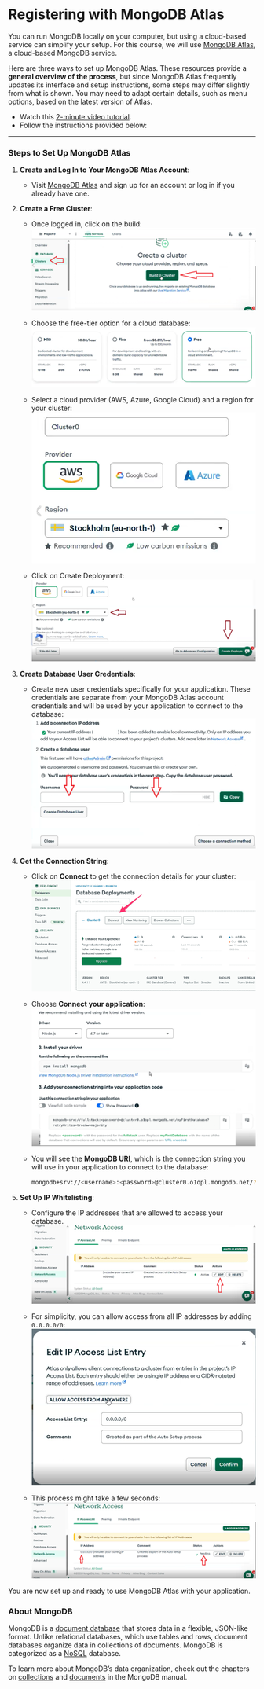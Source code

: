 # Registering with MongoDB Atlas

You can run MongoDB locally on your computer, but using a cloud-based service can simplify your setup. For this course, we will use [MongoDB Atlas](https://www.mongodb.com/atlas/database), a cloud-based MongoDB service.

Here are three ways to set up MongoDB Atlas. These resources provide a **general overview of the process**, but since MongoDB Atlas frequently updates its interface and setup instructions, some steps may differ slightly from what is shown. You may need to adapt certain details, such as menu options, based on the latest version of Atlas. 

- Watch this [2-minute video tutorial](https://youtu.be/DMlWdd6Z66Q?feature=shared).
- Follow the instructions provided below:


---
### Steps to Set Up MongoDB Atlas

1. **Create and Log In to Your MongoDB Atlas Account**:
   - Visit [MongoDB Atlas](https://www.mongodb.com/atlas/database) and sign up for an account or log in if you already have one.

2. **Create a Free Cluster**:
   - Once logged in, click on the build:
     ![MongoDB Atlas - Choose Free Option](./img/mongo1a.png)

   - Choose the free-tier option for a cloud database:
     ![MongoDB Atlas - Choose Free Option](./img/mongo1b.png)

   - Select a cloud provider (AWS, Azure, Google Cloud) and a region for your cluster:
     ![MongoDB Atlas - Select Cloud Provider and Region](./img/mongo2a.png)

   - Click on Create Deployment:
     ![MongoDB Atlas - Select Cloud Provider and Region](./img/mongo2b.png)

3. **Create Database User Credentials**:
   - Create new user credentials specifically for your application. These credentials are separate from your MongoDB Atlas account credentials and will be used by your application to connect to the database:
     ![MongoDB Atlas - Create Database User](./img/mongo3a.png)


5. **Get the Connection String**:
   - Click on **Connect** to get the connection details for your cluster:
     ![MongoDB Atlas - Connect](./img/mongo5.png)

   - Choose **Connect your application**:
     ![MongoDB Atlas - Connect Application](./img/mongo6a.png)

   - You will see the **MongoDB URI**, which is the connection string you will use in your application to connect to the database:
     ```sh
     mongodb+srv://<username>:<password>@cluster0.o1opl.mongodb.net/?retryWrites=true&w=majority
     ```

4. **Set Up IP Whitelisting**:
   - Configure the IP addresses that are allowed to access your database. 
     ![MongoDB Atlas - IP Whitelisting](./img/mongo7a.png)   
     
   - For simplicity, you can allow access from all IP addresses by adding `0.0.0.0/0`:
     ![MongoDB Atlas - IP Whitelisting](./img/mongo7b.png)

   - This process might take a few seconds:
     ![MongoDB Atlas - IP Whitelisting](./img/mongo7c.png)


You are now set up and ready to use MongoDB Atlas with your application. 

### About MongoDB

MongoDB is a [document database](https://en.wikipedia.org/wiki/Document-oriented_database) that stores data in a flexible, JSON-like format. Unlike relational databases, which use tables and rows, document databases organize data in collections of documents. MongoDB is categorized as a [NoSQL](https://en.wikipedia.org/wiki/NoSQL) database.

To learn more about MongoDB’s data organization, check out the chapters on [collections](https://docs.mongodb.com/manual/core/databases-and-collections/) and [documents](https://docs.mongodb.com/manual/core/document/) in the MongoDB manual.


<!-- 

### References
- [Fullstack GitHub Repository](https://github.com/fullstack-hy2020/fullstack-hy2020.github.io/blob/source/src/content/3/en/part3c.md#mongodb)

-->
